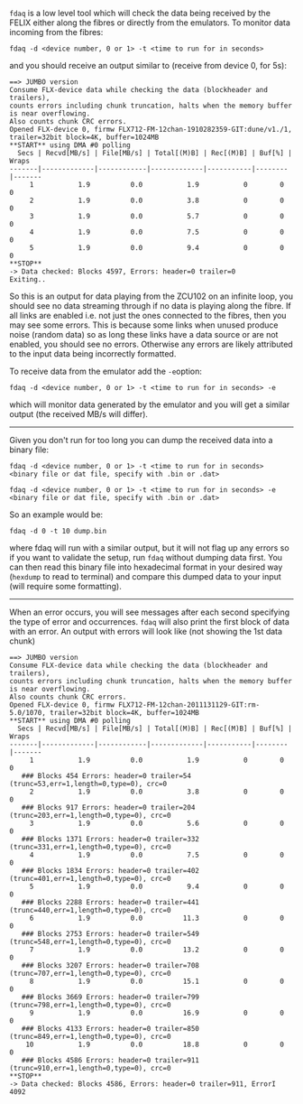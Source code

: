`fdaq` is a low level tool which will check the data being received by the FELIX either along the fibres or directly from the emulators. To monitor data incoming from the fibres:

```
fdaq -d <device number, 0 or 1> -t <time to run for in seconds>
```

and you should receive an output similar to (receive from device 0, for 5s):

```
==> JUMBO version
Consume FLX-device data while checking the data (blockheader and trailers),
counts errors including chunk truncation, halts when the memory buffer is near overflowing.
Also counts chunk CRC errors.
Opened FLX-device 0, firmw FLX712-FM-12chan-1910282359-GIT:dune/v1./1, trailer=32bit block=4K, buffer=1024MB
**START** using DMA #0 polling
  Secs | Recvd[MB/s] | File[MB/s] | Total[(M)B] | Rec[(M)B] | Buf[%] | Wraps
-------|-------------|------------|-------------|-----------|--------|-------
     1           1.9          0.0           1.9           0        0       0
     2           1.9          0.0           3.8           0        0       0
     3           1.9          0.0           5.7           0        0       0
     4           1.9          0.0           7.5           0        0       0
     5           1.9          0.0           9.4           0        0       0
**STOP**
-> Data checked: Blocks 4597, Errors: header=0 trailer=0
Exiting..
```

So this is an output for data playing from the ZCU102 on an infinite loop, you should see no data streaming through if no data is playing along the fibre. If  all links are enabled i.e. not just the ones connected to the fibres, then you may see some errors. This is because some links when unused produce noise (random data) so as long these links have a data source or are not enabled, you should see no errors. Otherwise any errors are likely attributed to the input data being incorrectly formatted.

To receive data from the emulator add the `-e`option:

```
fdaq -d <device number, 0 or 1> -t <time to run for in seconds> -e
```

which will monitor data generated by the emulator and you will get a similar output (the received MB/s will differ).

---

Given you don't run for too long you can dump the received data into a binary file:

```
fdaq -d <device number, 0 or 1> -t <time to run for in seconds> <binary file or dat file, specify with .bin or .dat>
```

```
fdaq -d <device number, 0 or 1> -t <time to run for in seconds> -e <binary file or dat file, specify with .bin or .dat>
```

So an example would be:

```
fdaq -d 0 -t 10 dump.bin
```

where fdaq will run with a similar output, but it will not flag up any errors so if you want to validate the setup, run `fdaq` without dumping data first. You can then read this binary file into hexadecimal format in your desired way (`hexdump` to read to terminal) and compare this dumped data to your input (will require some formatting).

---

When an error occurs, you will see messages after each second specifying the type of error and occurrences. `fdaq` will also print the first block of data with an error. An output with errors will look like (not showing the 1st data chunk)

```
==> JUMBO version
Consume FLX-device data while checking the data (blockheader and trailers),
counts errors including chunk truncation, halts when the memory buffer is near overflowing.
Also counts chunk CRC errors.
Opened FLX-device 0, firmw FLX712-FM-12chan-2011131129-GIT:rm-5.0/1070, trailer=32bit block=4K, buffer=1024MB
**START** using DMA #0 polling
  Secs | Recvd[MB/s] | File[MB/s] | Total[(M)B] | Rec[(M)B] | Buf[%] | Wraps
-------|-------------|------------|-------------|-----------|--------|-------
     1           1.9          0.0           1.9           0        0       0
   ### Blocks 454 Errors: header=0 trailer=54 (trunc=53,err=1,length=0,type=0), crc=0
     2           1.9          0.0           3.8           0        0       0
   ### Blocks 917 Errors: header=0 trailer=204 (trunc=203,err=1,length=0,type=0), crc=0
     3           1.9          0.0           5.6           0        0       0
   ### Blocks 1371 Errors: header=0 trailer=332 (trunc=331,err=1,length=0,type=0), crc=0
     4           1.9          0.0           7.5           0        0       0
   ### Blocks 1834 Errors: header=0 trailer=402 (trunc=401,err=1,length=0,type=0), crc=0
     5           1.9          0.0           9.4           0        0       0
   ### Blocks 2288 Errors: header=0 trailer=441 (trunc=440,err=1,length=0,type=0), crc=0
     6           1.9          0.0          11.3           0        0       0
   ### Blocks 2753 Errors: header=0 trailer=549 (trunc=548,err=1,length=0,type=0), crc=0
     7           1.9          0.0          13.2           0        0       0
   ### Blocks 3207 Errors: header=0 trailer=708 (trunc=707,err=1,length=0,type=0), crc=0
     8           1.9          0.0          15.1           0        0       0
   ### Blocks 3669 Errors: header=0 trailer=799 (trunc=798,err=1,length=0,type=0), crc=0
     9           1.9          0.0          16.9           0        0       0
   ### Blocks 4133 Errors: header=0 trailer=850 (trunc=849,err=1,length=0,type=0), crc=0
    10           1.9          0.0          18.8           0        0       0
   ### Blocks 4586 Errors: header=0 trailer=911 (trunc=910,err=1,length=0,type=0), crc=0
**STOP**
-> Data checked: Blocks 4586, Errors: header=0 trailer=911, ErrorI 4092
```